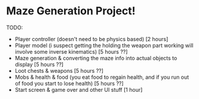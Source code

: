 # Maze Generation Project!

TODO:
- Player controller (doesn't need to be physics based) [2 hours]
- Player model (i suspect getting the holding the weapon part working will involve some inverse kinematics) [5 hours ??]
- Maze generation & converting the maze info into actual objects to display [5 hours ??]
- Loot chests & weapons [5 hours ??]
- Mobs & health & food (you eat food to regain health, and if you run out of food you start to lose health) [5 hours ??]
- Start screen & game over and other UI stuff [1 hour]